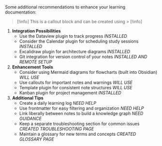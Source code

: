 Some additional recommendations to enhance your learning documentation:
>[!info]
>This is a callout block and can be created using > [!info]


1. **Integration Possibilities**
    - Use the Dataview plugin to track progress *INSTALLED*
    - Consider the Calendar plugin for scheduling study sessions *INSTALLED*
    - Excalidraw plugin for architecture diagrams *INSTALLED*
    - Git integration for version control of your notes *INSTALLED AND REMOTE SETUP*
2. **Enhancement Tools**
    - Consider using Mermaid diagrams for flowcharts (built into Obsidian) *WILL USE*
    - Use callouts for important notes and warnings *WILL USE*
    - Template plugin for consistent note structures *WILL USE*
    - Kanban plugin for project management *INSTALLED*
3. **Additional Tips**
    - Create a daily learning log *NEED HELP*
    - Use frontmatter for easy filtering and organization *NEED HELP*
    - Link liberally between notes to build a knowledge graph *NEED GUIDANCE*
    - Keep a separate troubleshooting section for common issues *CREATED TROUBLESHOOTING PAGE*
    - Maintain a glossary for new terms and concepts *CREATED GLOSSARY PAGE*